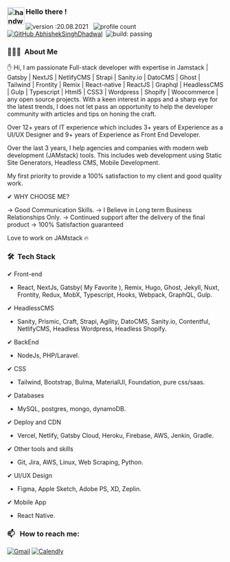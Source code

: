 
### <img alt="handwavegif" src="https://user-images.githubusercontent.com/39513876/112366216-8cfe7400-8cfe-11eb-8116-7d3dbae20e97.gif" width='40' align="left"/> Hello there !
![version :20.08.2021](https://img.shields.io/badge/version-20.08.2021-informational) &nbsp;
![profile count](https://komarev.com/ghpvc/?username=bhargav-bkpatel&color=red)&nbsp;
[![GitHub AbhishekSinghDhadwal](https://img.shields.io/github/followers/bhargav-bkpatel?label=follow&style=social)](https://github.com/bhargav-bkpatel)&nbsp;
![build: passing](https://img.shields.io/badge/build-passing-success)
### 👨🏻‍💻 &nbsp;About Me

✋ Hi, I am passionate Full-stack developer with expertise in Jamstack | Gatsby | NextJS | NetlifyCMS | Strapi | Sanity.io | DatoCMS | Ghost | Tailwind | Frontity | Remix | React-native | ReactJS | Graphql | HeadlessCMS | Gulp | Typescript | Html5 | CSS3 | Wordpress | Shopify | Woocommerce | any open source projects. With a keen interest in apps and a sharp eye for the latest trends, I does not let pass an opportunity to help the developer community with articles and tips on honing the craft. 

Over 12+ years of IT experience which includes 3+ years of Experience as a UI/UX Designer and 9+ years of Experience as Front End Developer.

Over the last 3 years, I help agencies and companies with modern web development (JAMstack) tools. This includes web development using Static Site Generators, Headless CMS, Mobile Development.

My first priority to provide a 100% satisfaction to my client and good quality work.

✔  WHY CHOOSE ME?

→ Good Communication Skills.
→ I Believe in Long term Business Relationships Only.
→ Continued support after the delivery of the final product
→ 100% Satisfaction guaranteed

Love to work on JAMstack 🔥

### 🛠 &nbsp;Tech Stack

✔ Front-end 
- React, NextJs, Gatsby( My Favorite ), Remix, Hugo, Ghost, Jekyll, Nuxt, Frontity, Redux, MobX, Typescript, Hooks, Webpack, GraphQL, Gulp.

✔ HeadlessCMS 
- Sanity, Prismic, Craft, Strapi, Agility, DatoCMS, Sanity.io, Contentful, NetlifyCMS, Headless Wordpress, Headless Shopify.

✔ BackEnd 
 - NodeJs, PHP/Laravel.

✔ CSS 
- Tailwind, Bootstrap, Bulma, MaterialUI, Foundation, pure css/saas.

✔ Databases 
- MySQL, postgres, mongo, dynamoDB.

✔ Deploy and CDN 
- Vercel, Netlify, Gatsby Cloud, Heroku, Firebase, AWS, Jenkin, Gradle.

✔ Other tools and skills 
- Git, Jira, AWS, Linux, Web Scraping, Python. 

✔ UI/UX Design 
- Figma, Apple Sketch, Adobe PS, XD, Zeplin.

✔ Mobile App 
- React Native.


### 📫 &nbsp; How to reach me:



<a href="mailto:bhargav.bkpatel@gmail.com"><img alt="Gmail" src="https://img.shields.io/badge/Gmail-D14836?style=flat&logo=gmail&logoColor=white" /></a>
<a href="https://calendly.com/bhargav-bkpatel/30min" target="_blank"><img alt="Calendly" src="https://img.shields.io/badge/Calendly-blue?style=flat&logo=googlecalendar&logoColor=white" /></a> &nbsp;
<!--
**bhargav-bkpatel/bhargav-bkpatel** is a ✨ _special_ ✨ repository because its `README.md` (this file) appears on your GitHub profile.

Here are some ideas to get you started:

- 🔭 I’m currently working on ...
- 🌱 I’m currently learning ...
- 👯 I’m looking to collaborate on ...
- 🤔 I’m looking for help with ...
- 💬 Ask me about ...
- 📫 How to reach me: ...
- 😄 Pronouns: ...
- ⚡ Fun fact: ...
-->

